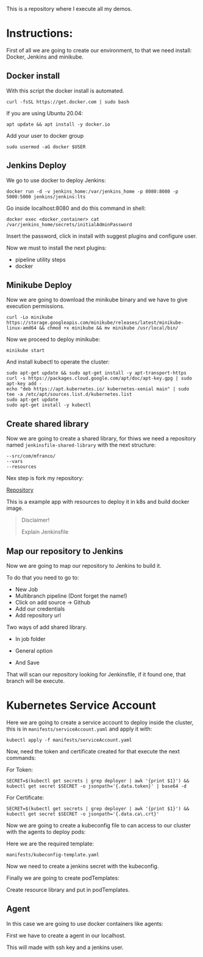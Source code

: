 This is a repository where I execute all my demos.

# Instructions:

First of all we are going to create our environment, to that we need install: Docker, Jenkins and minikube.

## Docker install

With this script the docker install is automated.

~~~
curl -fsSL https://get.docker.com | sudo bash
~~~

If you are using Ubuntu 20.04:

~~~
apt update && apt install -y docker.io 
~~~

Add your user to docker group

~~~
sudo usermod -aG docker $USER
~~~

## Jenkins Deploy

We go to use docker to deploy Jenkins:

~~~
docker run -d -v jenkins_home:/var/jenkins_home -p 8080:8080 -p 5000:5000 jenkins/jenkins:lts
~~~

Go inside localhost:8080 and do this command in shell:

~~~
docker exec <docker_container> cat /var/jenkins_home/secrets/initialAdminPassword
~~~

Insert the password, click in install with suggest plugins and configure user.

Now we must to install the next plugins:

- pipeline utility steps
- docker

## Minikube Deploy

Now we are going to download the minikube binary and we have to give execution permissions.

~~~
curl -Lo minikube https://storage.googleapis.com/minikube/releases/latest/minikube-linux-amd64 && chmod +x minikube && mv minikube /usr/local/bin/
~~~

Now we proceed to deploy minikube:

~~~
minikube start
~~~

And install kubectl to operate the cluster:

~~~
sudo apt-get update && sudo apt-get install -y apt-transport-https
curl -s https://packages.cloud.google.com/apt/doc/apt-key.gpg | sudo apt-key add -
echo "deb https://apt.kubernetes.io/ kubernetes-xenial main" | sudo tee -a /etc/apt/sources.list.d/kubernetes.list
sudo apt-get update
sudo apt-get install -y kubectl
~~~

## Create shared library

Now we are going to create a shared library, for thiws we need a repository named `jenkinsfile-shared-library` with the next structure:

~~~
--src/com/mfranco/
--vars
--resources
~~~

Nex step is fork my repository:

[Repository](https://github.com/manu756/demo_repository)

This is a example app with resources to deploy it in k8s and build docker image.

> Disclaimer!
>  
> Explain Jenkinsfile

## Map our repository to Jenkins

Now we are going to map our repository to Jenkins to build it.

To do that you need to go to:

* New Job
* Multibranch pipeline (Dont forget the name!)
* Click on add source -> Github
* Add our credentials
* Add repository url

Two ways of add shared library.

* In job folder
* General option

* And Save

That will scan our repository looking for Jenkinsfile, if it found one, that branch will be execute.

# Kubernetes Service Account

Here we are going to create a service account to deploy inside the cluster, this is in `manifests/serviceAccount.yaml` and apply it with: 

`kubectl apply -f manifests/serviceAccount.yaml`

Now, need the token and certificate created for that execute the next commands:

For Token:


`SECRET=$(kubectl get secrets | grep deployer | awk '{print $1}') && kubectl get secret $SECRET -o jsonpath='{.data.token}' | base64 -d`

For Certificate:

`SECRET=$(kubectl get secrets | grep deployer | awk '{print $1}') && kubectl get secret $SECRET -o jsonpath='{.data.ca\.crt}'`

Now we are going to create a kubeconfig file to can access to our cluster with the agents to deploy pods:

Here we are the required template:

`manifests/kubeconfig-template.yaml`

Now we need to create a jenkins secret with the kubeconfig.

Finally we are going to create podTemplates:

Create resource library and put in podTemplates.

## Agent

In this case we are going to use docker containers like agents:

First we have to create a agent in our localhost.

This will made with ssh key and a jenkins user.
